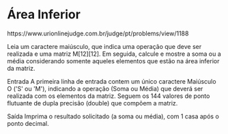 <h1>Área Inferior</h1>
https://www.urionlinejudge.com.br/judge/pt/problems/view/1188

Leia um caractere maiúsculo, que indica uma operação que deve ser realizada e uma matriz M[12][12]. Em seguida, calcule e mostre a soma ou a média considerando somente aqueles elementos que estão na área inferior da matriz.

Entrada
A primeira linha de entrada contem um único caractere Maiúsculo O ('S' ou 'M'), indicando a operação (Soma ou Média) que deverá ser realizada com os elementos da matriz. Seguem os 144 valores de ponto flutuante de dupla precisão (double) que compõem a matriz.

Saída
Imprima o resultado solicitado (a soma ou média), com 1 casa após o ponto decimal.
